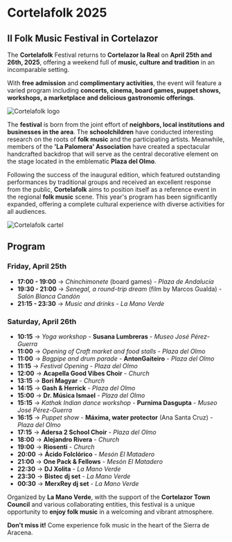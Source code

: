 ﻿# Cortelafolk 2025
## II Folk Music Festival in Cortelazor

The **Cortelafolk** Festival returns to **Cortelazor la Real** on **April 25th and 26th, 2025**, offering a weekend full of **music, culture and tradition** in an incomparable setting.

With **free admission** and **complimentary activities**, the event will feature a varied program including **concerts, cinema, board games, puppet shows, workshops, a marketplace and delicious gastronomic offerings**.

![Cortelafolk logo](/images/blog/cortelafolk-2025/cortelafolk-logo.jpg)

The **festival** is born from the joint effort of **neighbors, local institutions and businesses in the area**. The **schoolchildren** have conducted interesting research on the roots of **folk music** and the participating artists. Meanwhile, members of the **'La Palomera' Association** have created a spectacular handcrafted backdrop that will serve as the central decorative element on the stage located in the emblematic **Plaza del Olmo**.

Following the success of the inaugural edition, which featured outstanding performances by traditional groups and received an excellent response from the public, **Cortelafolk** aims to position itself as a reference event in the regional **folk music** scene. This year's program has been significantly expanded, offering a complete cultural experience with diverse activities for all audiences.

![Cortelafolk cartel](/images/blog/cortelafolk-2025/phonto.jpeg)

## Program

### Friday, April 25th
* **17:00 - 19:00** → *Chinchimonete* (board games) - *Plaza de Andalucía*
* **19:30 - 21:00** → *Senegal, a round-trip dream* (film by Marcos Gualda) - *Salón Blanca Candón*
* **21:15 - 23:30** → *Music and drinks* - *La Mano Verde*

### Saturday, April 26th
* **10:15** → *Yoga workshop* - **Susana Lumbreras** - *Museo José Pérez-Guerra*
* **11:00** → *Opening of Craft market and food stalls* - *Plaza del Olmo*
* **11:00** → *Bagpipe and drum parade* - **AntonGaiteiro** - *Plaza del Olmo*
* **11:15** → *Festival Opening* - *Plaza del Olmo*
* **12:00** → **Acapella Good Vibes Choir** - *Church*
* **13:15** → **Bori Magyar** - *Church*
* **14:15** → **Gash & Herrick** - *Plaza del Olmo*
* **15:00** → **Dr. Música Ismael** - *Plaza del Olmo*
* **15:15** → *Kathak Indian dance workshop* - **Purnima Dasgupta** - *Museo José Pérez-Guerra*
* **16:15** → *Puppet show* - **Máxima, water protector** (Ana Santa Cruz) - *Plaza del Olmo*
* **17:15** → **Adersa 2 School Choir** - *Plaza del Olmo*
* **18:00** → **Alejandro Rivera** - *Church*
* **19:00** → **Riosenti** - *Church*
* **20:00** → **Ácido Folclórico** - *Mesón El Matadero*
* **21:00** → **One Pack & Fellows** - *Mesón El Matadero*
* **22:30** → **DJ Xolita** - *La Mano Verde*
* **23:30** → **Bistec dj set** - *La Mano Verde*
* **00:30** → **MerxRey dj set** - *La Mano Verde*

Organized by **La Mano Verde**, with the support of the **Cortelazor Town Council** and various collaborating entities, this festival is a unique opportunity to **enjoy folk music** in a welcoming and vibrant atmosphere.

**Don't miss it!** Come experience folk music in the heart of the Sierra de Aracena.